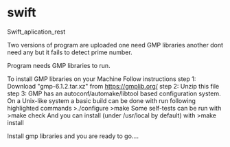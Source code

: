 
# swift
Swift_aplication_rest

Two versions of program are uploaded one need GMP libraries another dont need any but it fails to detect prime number.

Program needs GMP libraries to run.

To install GMP libraries on your Machine Follow instructions 
 step 1:
    Download "gmp-6.1.2.tar.xz" from https://gmplib.org/
 step 2:
    Unzip this file
 step 3:
  GMP has an autoconf/automake/libtool based configuration system. On a Unix-like system a basic build can be done with
  run following highlighted commands 
    >./configure 
    >make
  Some self-tests can be run with
    >make check
  And you can install (under /usr/local by default) with
    >make install


Install gmp libraries and you are ready to go....

 
